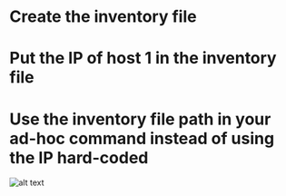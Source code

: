 # Create the inventory file
# Put the IP of host 1 in the inventory file
# Use the inventory file path in your ad-hoc command instead of using the IP hard-coded
![alt text](day1_lab2)
